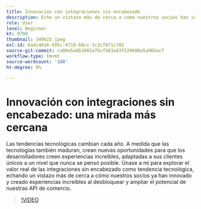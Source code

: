 ```yaml
---
title: Innovación con integraciones sin encabezado
description: Eche un vistazo más de cerca a cómo nuestros socios han innovado y creado experiencias al desbloquear y ampliar el potencial de las API de comercio de Adobe.
role: User
level: Beginner
kt: 9790
thumbnail: 340623.jpeg
exl-id: 6adc46a6-695c-4710-b8cc-1c2cf071c702
source-git-commit: ca06e5a8b1602a7bcfb83a43f529680a5a96bacf
workflow-type: tm+mt
source-wordcount: '108'
ht-degree: 0%

---
```


# Innovación con integraciones sin encabezado: una mirada más cercana

Las tendencias tecnológicas cambian cada año. A medida que las tecnologías también maduran, crean nuevas oportunidades para que los desarrolladores creen experiencias increíbles, adaptadas a sus clientes únicos a un nivel que nunca se pensó posible. Únase a mí para explorar el valor real de las integraciones sin encabezado como tendencia tecnológica, echando un vistazo más de cerca a cómo nuestros socios ya han innovado y creado experiencias increíbles al desbloquear y ampliar el potencial de nuestras API de comercio.

>[!VIDEO](https://video.tv.adobe.com/v/340623/?quality=12&learn=on)
